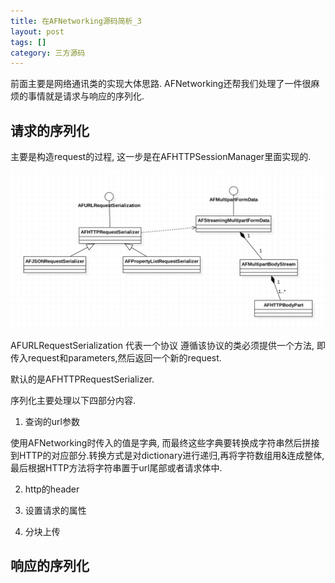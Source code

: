 ```yaml
---
title: 在AFNetworking源码简析_3
layout: post
tags: []
category: 三方源码
---
```

前面主要是网络通讯类的实现大体思路.
AFNetworking还帮我们处理了一件很麻烦的事情就是请求与响应的序列化.

## 请求的序列化

主要是构造request的过程, 这一步是在AFHTTPSessionManager里面实现的.

![请求序列化](https://raw.githubusercontent.com/HighmoreXu/BlogImage/master/images/%E8%AF%B7%E6%B1%82%E5%BA%8F%E5%88%97%E5%8C%96.png "请求序列化")

AFURLRequestSerialization 代表一个协议
遵循该协议的类必须提供一个方法, 即传入request和parameters,然后返回一个新的request.

默认的是AFHTTPRequestSerializer.

序列化主要处理以下四部分内容.

1. 查询的url参数

使用AFNetworking时传入的值是字典, 而最终这些字典要转换成字符串然后拼接到HTTP的对应部分.转换方式是对dictionary进行递归,再将字符数组用&连成整体,最后根据HTTP方法将字符串置于url尾部或者请求体中.

2. http的header

3. 设置请求的属性

4. 分块上传


## 响应的序列化